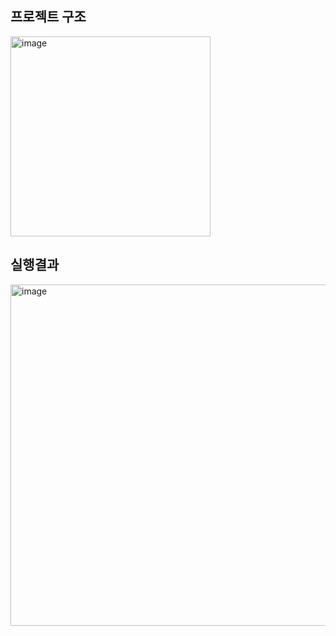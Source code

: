 ## 프로젝트 구조

  <img width="320" alt="image" src="https://github.com/user-attachments/assets/e4d3a256-5752-4da2-96d7-52b029bc57e0">

## 실행결과

  <img width="546" alt="image" src="https://github.com/user-attachments/assets/a3282809-f7ce-4de5-aa51-1f17f1115058">
